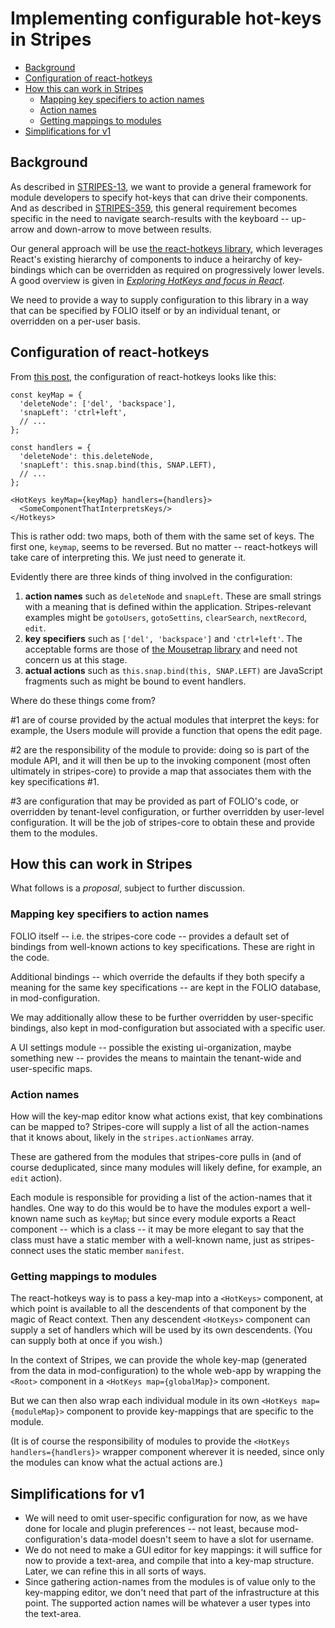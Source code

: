 # Implementing configurable hot-keys in Stripes

<!-- ../../okapi/doc/md2toc -l 2 hotkeys.md -->
* [Background](#background)
* [Configuration of react-hotkeys](#configuration-of-react-hotkeys)
* [How this can work in Stripes](#how-this-can-work-in-stripes)
    * [Mapping key specifiers to action names](#mapping-key-specifiers-to-action-names)
    * [Action names](#action-names)
    * [Getting mappings to modules](#getting-mappings-to-modules)
* [Simplifications for v1](#simplifications-for-v1)


## Background

As described in [STRIPES-13](https://issues.folio.org/browse/STRIPES-13), we want to provide a general framework for module developers to specify hot-keys that can drive their components. And as described in [STRIPES-359](https://issues.folio.org/browse/STRIPES-359), this general requirement becomes specific in the need to navigate search-results with the keyboard -- up-arrow and down-arrow to move between results.

Our general approach will be use [the react-hotkeys library](https://github.com/Chrisui/react-hotkeys), which leverages React's existing hierarchy of components to induce a heirarchy of key-bindings which can be overridden as required on progressively lower levels. A good overview is given in [_Exploring HotKeys and focus in React_](http://chrispearce.co/exploring-hotkeys-and-focus-in-react/).

We need to provide a way to supply configuration to this library in a way that can be specified by FOLIO itself or by an individual tenant, or overridden on a per-user basis.


## Configuration of react-hotkeys

From [this post](http://chrispearce.co/exploring-hotkeys-and-focus-in-react/), the configuration of react-hotkeys looks like this:

```
const keyMap = {  
  'deleteNode': ['del', 'backspace'],
  'snapLeft': 'ctrl+left',
  // ...
};

const handlers = {
  'deleteNode': this.deleteNode,
  'snapLeft': this.snap.bind(this, SNAP.LEFT),
  // ...
};

<HotKeys keyMap={keyMap} handlers={handlers}>
  <SomeComponentThatInterpretsKeys/>
</Hotkeys>
```

This is rather odd: two maps, both of them with the same set of keys. The first one, `keymap`, seems to be reversed. But no matter -- react-hotkeys will take care of interpreting this. We just need to generate it.

Evidently there are three kinds of thing involved in the configuration:

1. **action names** such as `deleteNode` and `snapLeft`. These are small strings with a meaning that is defined within the application. Stripes-relevant examples might be `gotoUsers`, `gotoSettins`, `clearSearch`, `nextRecord`, `edit`.
2. **key specifiers** such as `['del', 'backspace']` and `'ctrl+left'`. The acceptable forms are those of [the Mousetrap library](https://craig.is/killing/mice) and need not concern us at this stage.
3. **actual actions** such as `this.snap.bind(this, SNAP.LEFT)` are JavaScript fragments such as might be bound to event handlers.

Where do these things come from?

#1 are of course provided by the actual modules that interpret the keys: for example, the Users module will provide a function that opens the edit page.

#2 are the responsibility of the module to provide: doing so is part of the module API, and it will then be up to the invoking component (most often ultimately in stripes-core) to provide a map that associates them with the key specifications #1.

#3 are configuration that may be provided as part of FOLIO's code, or overridden by tenant-level configuration, or further overridden by user-level configuration. It will be the job of stripes-core to obtain these and provide them to the modules.


## How this can work in Stripes

What follows is a _proposal_, subject to further discussion.

### Mapping key specifiers to action names

FOLIO itself -- i.e. the stripes-core code -- provides a default set of bindings from well-known actions to key specifications. These are right in the code.

Additional bindings -- which override the defaults if they both specify a meaning for the same key specifications -- are kept in the FOLIO database, in mod-configuration.

We may additionally allow these to be further overridden by user-specific bindings, also kept in mod-configuration but associated with a specific user.

A UI settings module -- possible the existing ui-organization, maybe something new -- provides the means to maintain the tenant-wide and user-specific maps.

### Action names

How will the key-map editor know what actions exist, that key combinations can be mapped to? Stripes-core will supply a list of all the action-names that it knows about, likely in the `stripes.actionNames` array.

These are gathered from the modules that stripes-core pulls in (and of course deduplicated, since many modules will likely define, for example, an `edit` action).

Each module is responsible for providing a list of the action-names that it handles. One way to do this would be to have the modules export a well-known name such as `keyMap`; but since every module exports a React component -- which is a class -- it may be more elegant to say that the class must have a static member with a well-known name, just as stripes-connect uses the static member `manifest`.

### Getting mappings to modules

The react-hotkeys way is to pass a key-map into a `<HotKeys>` component, at which point is available to all the descendents of that component by the magic of React context. Then any descendent `<HotKeys>` component can supply a set of handlers which will be used by its own descendents. (You can supply both at once if you wish.)

In the context of Stripes, we can provide the whole key-map (generated from the data in mod-configuration) to the whole web-app by wrapping the `<Root>` component in a `<HotKeys map={globalMap}>` component.

But we can then also wrap each individual module in its own `<HotKeys map={moduleMap}>` component to provide key-mappings that are specific to the module.

(It is of course the responsibility of modules to provide the `<HotKeys handlers={handlers}>` wrapper component wherever it is needed, since only the modules can know what the actual actions are.)


## Simplifications for v1

* We will need to omit user-specific configuration for now, as we have done for locale and plugin preferences -- not least, because mod-configuration's data-model doesn't seem to have a slot for username.
* We do not need to make a GUI editor for key mappings: it will suffice for now to provide a text-area, and compile that into a key-map structure. Later, we can refine this in all sorts of ways.
* Since gathering action-names from the modules is of value only to the key-mapping editor, we don't need that part of the infrastructure at this point. The supported action names will be whatever a user types into the text-area.


